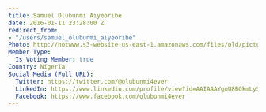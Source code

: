 ```yaml
---
title: Samuel Olubunmi Aiyeoribe
date: 2016-01-11 23:28:00 Z
redirect_from:
- "/users/samuel_olubunmi_aiyeoribe"
Photo: http://hotwww.s3-website-us-east-1.amazonaws.com/files/old/pictures/picture-316-1452585655.jpg
Member Type:
  Is Voting Member: true
Country: Nigeria
Social Media (Full URL):
  Twitter: https://twitter.com/@olubunmi4ever
  LinkedIn: https://www.linkedin.com/profile/view?id=AAIAAAYgoU8BGkmLySmPmM7fL04U-OO1Io-PinY&trk=nav_responsive_tab_profile
  Facebook: https://www.facebook.com/olubunmi4ever
---
```


